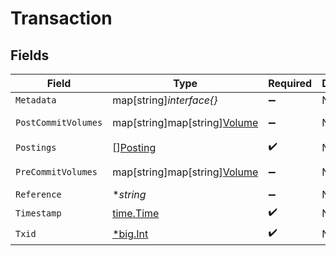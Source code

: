# Transaction


## Fields

| Field                                                         | Type                                                          | Required                                                      | Description                                                   | Example                                                       |
| ------------------------------------------------------------- | ------------------------------------------------------------- | ------------------------------------------------------------- | ------------------------------------------------------------- | ------------------------------------------------------------- |
| `Metadata`                                                    | map[string]*interface{}*                                      | :heavy_minus_sign:                                            | N/A                                                           |                                                               |
| `PostCommitVolumes`                                           | map[string]map[string][Volume](../../models/shared/volume.md) | :heavy_minus_sign:                                            | N/A                                                           | [object Object]                                               |
| `Postings`                                                    | [][Posting](../../models/shared/posting.md)                   | :heavy_check_mark:                                            | N/A                                                           |                                                               |
| `PreCommitVolumes`                                            | map[string]map[string][Volume](../../models/shared/volume.md) | :heavy_minus_sign:                                            | N/A                                                           | [object Object]                                               |
| `Reference`                                                   | **string*                                                     | :heavy_minus_sign:                                            | N/A                                                           | ref:001                                                       |
| `Timestamp`                                                   | [time.Time](https://pkg.go.dev/time#Time)                     | :heavy_check_mark:                                            | N/A                                                           |                                                               |
| `Txid`                                                        | [*big.Int](https://pkg.go.dev/math/big#Int)                   | :heavy_check_mark:                                            | N/A                                                           |                                                               |